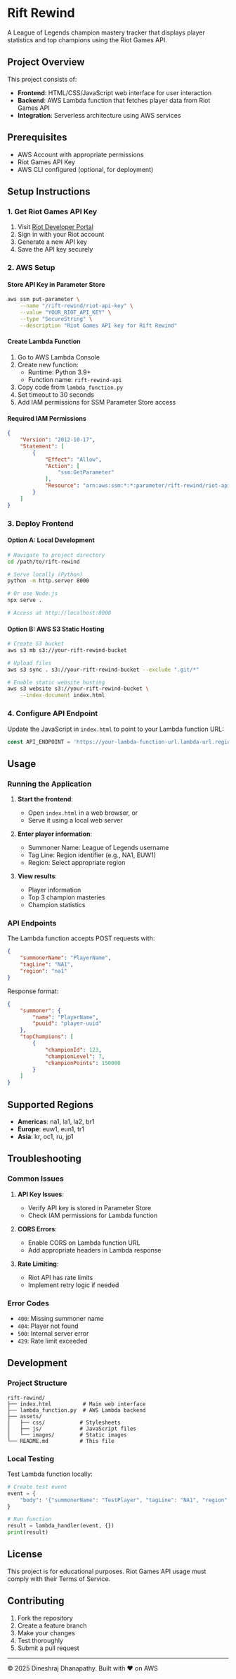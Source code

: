 # Rift Rewind

A League of Legends champion mastery tracker that displays player statistics and top champions using the Riot Games API.

## Project Overview

This project consists of:
- **Frontend**: HTML/CSS/JavaScript web interface for user interaction
- **Backend**: AWS Lambda function that fetches player data from Riot Games API
- **Integration**: Serverless architecture using AWS services

## Prerequisites

- AWS Account with appropriate permissions
- Riot Games API Key
- AWS CLI configured (optional, for deployment)

## Setup Instructions

### 1. Get Riot Games API Key

1. Visit [Riot Developer Portal](https://developer.riotgames.com/)
2. Sign in with your Riot account
3. Generate a new API key
4. Save the API key securely

### 2. AWS Setup

#### Store API Key in Parameter Store
```bash
aws ssm put-parameter \
    --name "/rift-rewind/riot-api-key" \
    --value "YOUR_RIOT_API_KEY" \
    --type "SecureString" \
    --description "Riot Games API key for Rift Rewind"
```

#### Create Lambda Function
1. Go to AWS Lambda Console
2. Create new function:
   - Runtime: Python 3.9+
   - Function name: `rift-rewind-api`
3. Copy code from `lambda_function.py`
4. Set timeout to 30 seconds
5. Add IAM permissions for SSM Parameter Store access

#### Required IAM Permissions
```json
{
    "Version": "2012-10-17",
    "Statement": [
        {
            "Effect": "Allow",
            "Action": [
                "ssm:GetParameter"
            ],
            "Resource": "arn:aws:ssm:*:*:parameter/rift-rewind/riot-api-key"
        }
    ]
}
```

### 3. Deploy Frontend

#### Option A: Local Development
```bash
# Navigate to project directory
cd /path/to/rift-rewind

# Serve locally (Python)
python -m http.server 8000

# Or use Node.js
npx serve .

# Access at http://localhost:8000
```

#### Option B: AWS S3 Static Hosting
```bash
# Create S3 bucket
aws s3 mb s3://your-rift-rewind-bucket

# Upload files
aws s3 sync . s3://your-rift-rewind-bucket --exclude ".git/*"

# Enable static website hosting
aws s3 website s3://your-rift-rewind-bucket \
    --index-document index.html
```

### 4. Configure API Endpoint

Update the JavaScript in `index.html` to point to your Lambda function URL:

```javascript
const API_ENDPOINT = 'https://your-lambda-function-url.lambda-url.region.on.aws/';
```

## Usage

### Running the Application

1. **Start the frontend**:
   - Open `index.html` in a web browser, or
   - Serve it using a local web server

2. **Enter player information**:
   - Summoner Name: League of Legends username
   - Tag Line: Region identifier (e.g., NA1, EUW1)
   - Region: Select appropriate region

3. **View results**:
   - Player information
   - Top 3 champion masteries
   - Champion statistics

### API Endpoints

The Lambda function accepts POST requests with:

```json
{
    "summonerName": "PlayerName",
    "tagLine": "NA1",
    "region": "na1"
}
```

Response format:
```json
{
    "summoner": {
        "name": "PlayerName",
        "puuid": "player-uuid"
    },
    "topChampions": [
        {
            "championId": 123,
            "championLevel": 7,
            "championPoints": 150000
        }
    ]
}
```

## Supported Regions

- **Americas**: na1, la1, la2, br1
- **Europe**: euw1, eun1, tr1
- **Asia**: kr, oc1, ru, jp1

## Troubleshooting

### Common Issues

1. **API Key Issues**:
   - Verify API key is stored in Parameter Store
   - Check IAM permissions for Lambda function

2. **CORS Errors**:
   - Enable CORS on Lambda function URL
   - Add appropriate headers in Lambda response

3. **Rate Limiting**:
   - Riot API has rate limits
   - Implement retry logic if needed

### Error Codes

- `400`: Missing summoner name
- `404`: Player not found
- `500`: Internal server error
- `429`: Rate limit exceeded

## Development

### Project Structure
```
rift-rewind/
├── index.html          # Main web interface
├── lambda_function.py  # AWS Lambda backend
├── assets/
│   ├── css/           # Stylesheets
│   ├── js/            # JavaScript files
│   └── images/        # Static images
└── README.md          # This file
```

### Local Testing

Test Lambda function locally:
```python
# Create test event
event = {
    "body": '{"summonerName": "TestPlayer", "tagLine": "NA1", "region": "na1"}'
}

# Run function
result = lambda_handler(event, {})
print(result)
```

## License

This project is for educational purposes. Riot Games API usage must comply with their Terms of Service.

## Contributing

1. Fork the repository
2. Create a feature branch
3. Make your changes
4. Test thoroughly
5. Submit a pull request

---

&copy; 2025 Dineshraj Dhanapathy. Built with ❤️ on AWS
